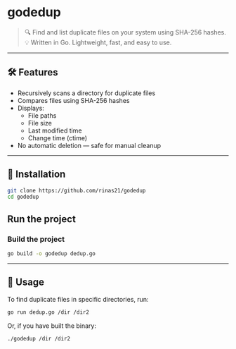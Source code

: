 # godedup

> 🔍 Find and list duplicate files on your system using SHA-256 hashes.  
> 💡 Written in Go. Lightweight, fast, and easy to use.

---

## 🛠 Features

- Recursively scans a directory for duplicate files
- Compares files using SHA-256 hashes
- Displays:
  - File paths
  - File size
  - Last modified time
  - Change time (ctime)
- No automatic deletion — safe for manual cleanup

---

## 🚀 Installation

```bash
git clone https://github.com/rinas21/godedup
cd godedup
```

## Run the project

### Build the project

```bash
go build -o godedup dedup.go
```

---

## 📝 Usage

To find duplicate files in specific directories, run:

```bash
go run dedup.go /dir /dir2
```

Or, if you have built the binary:

```bash
./godedup /dir /dir2
```
